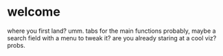 # welcome
where you first land? umm. tabs for the main functions probably, maybe a search field with a menu to tweak it? are you already staring at a cool viz? probs.
